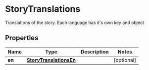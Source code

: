 

# StoryTranslations

Translations of the story. Each language has it's own key and object
## Properties

Name | Type | Description | Notes
------------ | ------------- | ------------- | -------------
**en** | [**StoryTranslationsEn**](StoryTranslationsEn.md) |  |  [optional]



